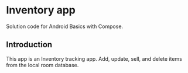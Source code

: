 Inventory app
==================================

Solution code for Android Basics with Compose.

Introduction
------------

This app is an Inventory tracking app. Add, update, sell, and delete items from the local room database.


